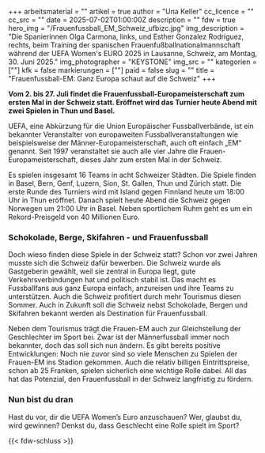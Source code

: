 +++
arbeitsmaterial = ""
artikel = true
author = "Una Keller"
cc_licence = ""
cc_src = ""
date = 2025-07-02T01:00:00Z
description = ""
fdw = true
hero_img = "/Frauenfussball_EM_Schweiz_ufbizc.jpg"
img_description = "Die Spanierinnen Olga Carmona, links, und Esther Gonzalez Rodriguez, rechts, beim Training der spanischen Frauenfußballnationalmannschaft während der UEFA Women's EURO 2025 in Lausanne, Schweiz, am Montag, 30. Juni 2025."
img_photographer = "KEYSTONE"
img_src = ""
kategorien = [""]
kfk = false
markierungen = [""]
paid = false
slug = ""
title = "Frauenfussball-EM: Ganz Europa schaut auf die Schweiz"
+++

**Vom 2. bis 27. Juli findet die Frauenfussball-Europameisterschaft zum ersten Mal in der Schweiz statt. Eröffnet wird das Turnier heute Abend mit zwei Spielen in Thun und Basel.**

UEFA, eine Abkürzung für die Union Europäischer Fussballverbände, ist ein bekannter Veranstalter von europaweiten Fussballveranstaltungen wie beispielsweise der Männer-Europameisterschaft, auch oft einfach „EM“ genannt. Seit 1997 veranstaltet sie auch alle vier Jahre die Frauen-Europameisterschaft, dieses Jahr zum ersten Mal in der Schweiz.

Es spielen insgesamt 16 Teams in acht Schweizer Städten. Die Spiele finden in Basel, Bern, Genf, Luzern, Sion, St. Gallen, Thun und Zürich statt. Die erste Runde des Turniers wird mit Island gegen Finnland heute um 18:00 Uhr in Thun eröffnet. Danach spielt heute Abend die Schweiz gegen Norwegen um 21:00 Uhr in Basel. Neben sportlichem Ruhm geht es um ein Rekord-Preisgeld von 40 Millionen Euro.

### Schokolade, Berge, Skifahren - und Frauenfussball

Doch wieso finden diese Spiele in der Schweiz statt? Schon vor zwei Jahren musste sich die Schweiz dafür bewerben. Die Schweiz wurde als Gastgeberin gewählt, weil sie zentral in Europa liegt, gute Verkehrsverbindungen hat und politisch stabil ist. Das macht es Fussballfans aus ganz Europa einfach, anzureisen und ihre Teams zu unterstützen. Auch die Schweiz profitiert durch mehr Tourismus diesen Sommer. Auch in Zukunft soll die Schweiz nebst Schokolade, Bergen und Skifahren bekannt werden als Destination für Frauenfussball.

Neben dem Tourismus trägt die Frauen-EM auch zur Gleichstellung der Geschlechter im Sport bei. Zwar ist der Männerfussball immer noch bekannter, doch das soll sich nun ändern. Es gibt bereits positive Entwicklungen: Noch nie zuvor sind so viele Menschen zu Spielen der Frauen-EM ins Stadion gekommen. Auch die relativ billigen Eintrittspreise, schon ab 25 Franken, spielen sicherlich eine wichtige Rolle dabei. All das hat das Potenzial, den Frauenfussball in der Schweiz langfristig zu fördern.

### Nun bist du dran

Hast du vor, dir die UEFA Women’s Euro anzuschauen? Wer, glaubst du, wird gewinnen? Denkst du, dass Geschlecht eine Rolle spielt im Sport?

{{< fdw-schluss >}}